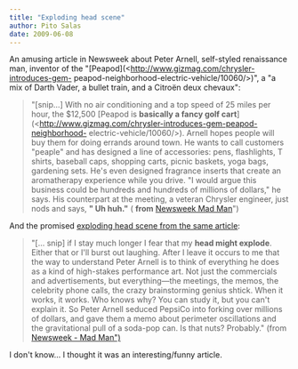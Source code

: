 ```yaml
---
title: "Exploding head scene"
author: Pito Salas
date: 2009-06-08
---
```




An amusing article in Newsweek about Peter Arnell, self-styled renaissance
man, inventor of the "[Peapod](<http://www.gizmag.com/chrysler-introduces-gem-
peapod-neighborhood-electric-vehicle/10060/>)", a "a mix of Darth Vader, a
bullet train, and a Citroën deux chevaux":

> "[snip…] With no air conditioning and a top speed of 25 miles per hour, the
> $12,500 [Peapod is **basically a fancy golf
> cart**](<http://www.gizmag.com/chrysler-introduces-gem-peapod-neighborhood-
> electric-vehicle/10060/>). Arnell hopes people will buy them for doing
> errands around town. He wants to call customers "peaple" and has designed a
> line of accessories: pens, flashlights, T shirts, baseball caps, shopping
> carts, picnic baskets, yoga bags, gardening sets. He's even designed
> fragrance inserts that create an aromatherapy experience while you drive. "I
> would argue this business could be hundreds and hundreds of millions of
> dollars," he says. His counterpart at the meeting, a veteran Chrysler
> engineer, just nods and says, **" Uh huh."** ( **from** [Newsweek Mad
> Man](<http://www.newsweek.com/id/191396/output/print>)")

And the promised [exploding head scene from the same
article](<http://www.newsweek.com/id/191396/output/print>):

> "[… snip] if I stay much longer I fear that my **head might explode**.
> Either that or I'll burst out laughing. After I leave it occurs to me that
> the way to understand Peter Arnell is to think of everything he does as a
> kind of high-stakes performance art. Not just the commercials and
> advertisements, but everything—the meetings, the memos, the celebrity phone
> calls, the crazy brainstorming genius shtick. When it works, it works. Who
> knows why? You can study it, but you can't explain it. So Peter Arnell
> seduced PepsiCo into forking over millions of dollars, and gave them a memo
> about perimeter oscillations and the gravitational pull of a soda-pop can.
> Is that nuts? Probably." (from [Newsweek - Mad
> Man")](<http://www.newsweek.com/id/191396/output/print>)

I don't know… I thought it was an interesting/funny article.


